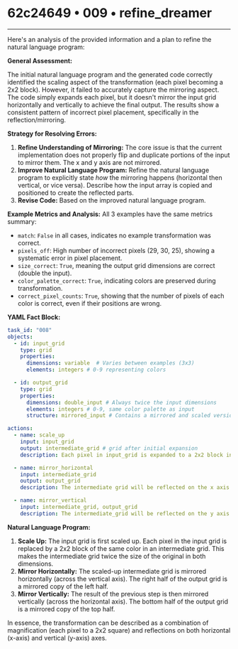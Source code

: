 # 62c24649 • 009 • refine_dreamer

---
Here's an analysis of the provided information and a plan to refine the natural language program:

**General Assessment:**

The initial natural language program and the generated code correctly identified the scaling aspect of the transformation (each pixel becoming a 2x2 block). However, it failed to accurately capture the mirroring aspect. The code simply expands each pixel, but it doesn't mirror the input grid horizontally and vertically to achieve the final output. The results show a consistent pattern of incorrect pixel placement, specifically in the reflection/mirroring.

**Strategy for Resolving Errors:**

1.  **Refine Understanding of Mirroring:** The core issue is that the current implementation does not properly flip and duplicate portions of the input to mirror them. The x and y axis are not mirrored.
2.  **Improve Natural Language Program:** Refine the natural language program to explicitly state *how* the mirroring happens (horizontal then vertical, or vice versa). Describe how the input array is copied and positioned to create the reflected parts.
3.  **Revise Code:** Based on the improved natural language program.

**Example Metrics and Analysis:**
All 3 examples have the same metrics summary:
*   `match`: `False` in all cases, indicates no example transformation was correct.
*   `pixels_off`: High number of incorrect pixels (29, 30, 25), showing a systematic error in pixel placement.
*   `size_correct`: `True`, meaning the output grid dimensions are correct (double the input).
*   `color_palette_correct`: `True`, indicating colors are preserved during transformation.
*   `correct_pixel_counts`: `True`, showing that the number of pixels of each color is correct, even if their positions are wrong.

**YAML Fact Block:**

```yaml
task_id: "008"
objects:
  - id: input_grid
    type: grid
    properties:
      dimensions: variable  # Varies between examples (3x3)
      elements: integers # 0-9 representing colors

  - id: output_grid
    type: grid
    properties:
      dimensions: double_input # Always twice the input dimensions
      elements: integers # 0-9, same color palette as input
      structure: mirrored_input # Contains a mirrored and scaled version of the input

actions:
  - name: scale_up
    input: input_grid
    output: intermediate_grid # grid after initial expansion
    description: Each pixel in input_grid is expanded to a 2x2 block in the output_grid.

  - name: mirror_horizontal
    input: intermediate_grid
    output: output_grid
    description: The intermediate grid will be reflected on the x axis.

  - name: mirror_vertical
    input: intermediate_grid, output_grid
    description: The intermediate_grid will be reflected on the y axis.
```

**Natural Language Program:**

1.  **Scale Up:** The input grid is first scaled up. Each pixel in the input grid is replaced by a 2x2 block of the same color in an intermediate grid. This makes the intermediate grid twice the size of the original in both dimensions.
2.  **Mirror Horizontally:** The scaled-up intermediate grid is mirrored horizontally (across the vertical axis). The right half of the output grid is a mirrored copy of the left half.
3.  **Mirror Vertically:** The result of the previous step is then mirrored vertically (across the horizontal axis). The bottom half of the output grid is a mirrored copy of the top half.

In essence, the transformation can be described as a combination of magnification (each pixel to a 2x2 square) and reflections on both horizontal (x-axis) and vertical (y-axis) axes.

